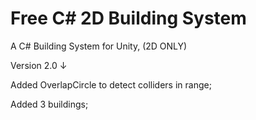 # Free C# 2D Building System
A C# Building System for Unity, (2D ONLY)

Version 2.0  ↓

Added OverlapCircle to detect colliders in range;

Added 3 buildings;
